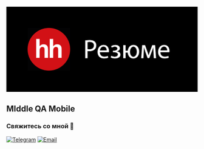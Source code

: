 [![Header](https://github.com/Simon-cookie-eat/Simon-cookie-eat/blob/main/assets/Resume_header.png)](https://hh.ru/resume/70170b0eff0b32cf290039ed1f6e6b67647251)

## MIddle QA Mobile

### Свяжитесь со мной 📧

[![Telegram](https://img.shields.io/badge/@simon%5F_cookie%5F_eat-000000?style=for-the-badge&logo=Telegram&logoColor=FFFFFF)](https://t.me/simon_cookie_eat)
[![Email](https://img.shields.io/badge/work.sergey@list.ru-000000?style=for-the-badge&logo=mail.ru&logoColor=ff9e00)](mailto:work.sergey@list.ru)
